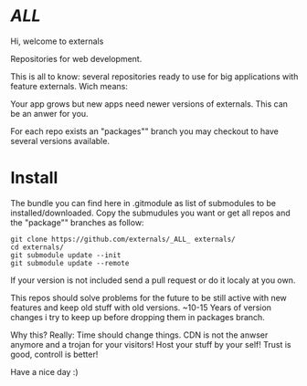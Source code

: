 # _ALL_

Hi, welcome to externals

Repositories for web development.

This is all to know: several repositories ready to use for big applications with feature externals.
Wich means:

Your app grows but new apps need newer versions of externals. This can be an anwer for you.

For each repo exists an "packages"" branch you may checkout to have several versions available.

# Install
The bundle you can find here in .gitmodule as list of submodules to be installed/downloaded.
Copy the submudules you want or get all repos and the "package"" branches as follow:

    git clone https://github.com/externals/_ALL_ externals/
    cd externals/
    git submodule update --init
    git submodule update --remote

If your version is not included send a pull request or do it localy at you own.

This repos should solve problems for the future to be still active with new features and keep old stuff with old versions. ~10-15 Years of version changes i try to keep up before dropping them in packages branch.

Why this?
Really: Time should change things. CDN is not the anwser anymore and a trojan for your visitors! Host your stuff by your self!
Trust is good, controll is better!

Have a nice day :)
